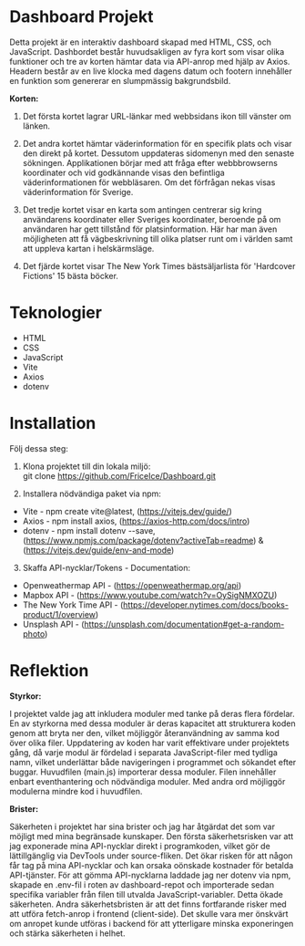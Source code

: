 # Dashboard Projekt

Detta projekt är en interaktiv dashboard skapad med HTML, CSS, och JavaScript. Dashbordet består huvudsakligen av fyra kort som visar olika funktioner och tre av korten hämtar data via API-anrop med hjälp av Axios. Headern består av en live klocka med dagens datum och footern innehåller en funktion som genererar en slumpmässig bakgrundsbild. 

<b>Korten:</b>

  1. Det första kortet lagrar URL-länkar med webbsidans ikon till vänster om länken.

  2. Det andra kortet hämtar väderinformation för en specifik plats och visar den direkt på kortet. Dessutom uppdateras sidomenyn med den senaste sökningen. Applikationen börjar med att fråga efter webbbrowserns koordinater och vid godkännande visas den befintliga väderinformationen för webbläsaren. Om det förfrågan nekas visas väderinformation för Sverige.

  3. Det tredje kortet visar en karta som antingen centrerar sig kring användarens koordinater eller Sveriges koordinater, beroende på om användaren har gett tillstånd för platsinformation. Här har man även möjligheten att få vägbeskrivning till olika platser runt om i världen samt att uppleva kartan i helskärmsläge.

  4. Det fjärde kortet visar The New York Times bästsäljarlista för 'Hardcover Fictions' 15 bästa böcker.

# Teknologier

* HTML 
* CSS 
* JavaScript 
* Vite 
* Axios 
* dotenv


# Installation
Följ dessa steg: 
 1. Klona projektet till din lokala miljö: <br> 
 git clone https://github.com/FriceIce/Dashboard.git

 2. Installera nödvändiga paket via npm:<br>
  * Vite - npm create vite@latest, (https://vitejs.dev/guide/)<br>
  * Axios - npm install axios, (https://axios-http.com/docs/intro)<br>
  * dotenv - npm install dotenv --save, (https://www.npmjs.com/package/dotenv?activeTab=readme) & (https://vitejs.dev/guide/env-and-mode)<br>

3. Skaffa API-nycklar/Tokens - Documentation:<br>
  * Openweathermap API - (https://openweathermap.org/api)<br>
  * Mapbox API - (https://www.youtube.com/watch?v=OySigNMXOZU)<br>
  * The New York Time API - (https://developer.nytimes.com/docs/books-product/1/overview)<br>
  * Unsplash API - (https://unsplash.com/documentation#get-a-random-photo)

# Reflektion
<b>Styrkor:</b>

  I projektet valde jag att inkludera moduler med tanke på deras flera fördelar. En av styrkorna med dessa moduler är deras kapacitet att strukturera koden genom att bryta ner den, vilket möjliggör återanvändning av samma kod över olika filer. Uppdatering av koden har varit effektivare under projektets gång, då varje modul är fördelad i separata JavaScript-filer med tydliga namn, vilket underlättar både navigeringen i programmet och sökandet efter buggar.
  Huvudfilen (main.js) importerar dessa moduler. Filen innehåller enbart eventhantering och nödvändiga moduler. Med andra ord möjliggör modulerna mindre kod i huvudfilen.

<b>Brister:</b>

  Säkerheten i projektet har sina brister och jag har åtgärdat det som var möjligt med mina begränsade kunskaper. Den första säkerhetsrisken var att jag exponerade mina API-nycklar direkt i programkoden, vilket gör de lättillgänglig via DevTools under source-fliken. Det ökar risken för att någon får tag på mina API-nycklar och kan orsaka oönskade kostnader för betalda API-tjänster. För att gömma API-nycklarna laddade jag ner dotenv via npm, skapade en .env-fil i roten av dashboard-repot och importerade sedan specifika variabler från filen till utvalda JavaScript-variabler. Detta ökade säkerheten.
  Andra säkerhetsbristen är att det finns fortfarande risker med att utföra fetch-anrop i frontend (client-side). Det skulle vara mer önskvärt om anropet kunde utföras i backend för att ytterligare minska exponeringen och stärka säkerheten i helhet.
